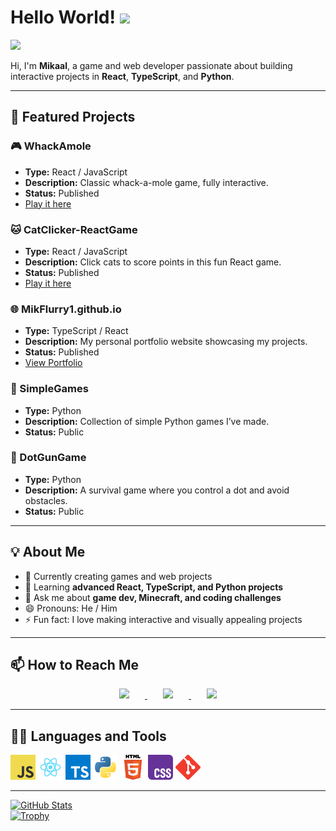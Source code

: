 # Hello World! <img src="https://media.giphy.com/media/3oEjI6SIIHBdRxXI40/giphy.gif" width="30px">
![](https://komarev.com/ghpvc/?username=MikFlurry1&label=Profile%20Visits&color=blue&style=for-the-badge)

Hi, I'm **Mikaal**, a game and web developer passionate about building interactive projects in **React**, **TypeScript**, and **Python**.  

---

## 🚀 Featured Projects

### 🎮 WhackAmole
- **Type:** React / JavaScript  
- **Description:** Classic whack-a-mole game, fully interactive.  
- **Status:** Published  
- [Play it here](https://mikflurry1.github.io/WhackAmole/)  

### 🐱 CatClicker-ReactGame
- **Type:** React / JavaScript  
- **Description:** Click cats to score points in this fun React game.  
- **Status:** Published  
- [Play it here](https://mikflurry1.github.io/CatClicker-ReactGame/)  

### 🌐 MikFlurry1.github.io
- **Type:** TypeScript / React  
- **Description:** My personal portfolio website showcasing my projects.  
- **Status:** Published  
- [View Portfolio](https://MikFlurry1.github.io)  

### 🐍 SimpleGames
- **Type:** Python  
- **Description:** Collection of simple Python games I’ve made.  
- **Status:** Public  

### 🔫 DotGunGame
- **Type:** Python  
- **Description:** A survival game where you control a dot and avoid obstacles.  
- **Status:** Public  

---

## 💡 About Me
- 🔭 Currently creating games and web projects  
- 🌱 Learning **advanced React, TypeScript, and Python projects**  
- 💬 Ask me about **game dev, Minecraft, and coding challenges**  
- 😄 Pronouns: He / Him  
- ⚡ Fun fact: I love making interactive and visually appealing projects  

---

## 📫 How to Reach Me

<p align="center">
  <a href="https://github.com/MikFlurry1">
    <img src="https://img.icons8.com/color/48/000000/github--v1.png" height="60" style="margin: 0 25px;"/>
  </a>
  <a href="https://discord.com/">
    <img src="https://img.icons8.com/color/48/000000/discord-logo.png" height="60" style="margin: 0 25px;"/>
  </a>
  <a href="https://twitter.com/">
    <img src="https://img.icons8.com/color/48/000000/twitter.png" height="60" style="margin: 0 25px;"/>
  </a>
</p>

---

## 👨‍💻 Languages and Tools  
<code><img height="40" src="https://raw.githubusercontent.com/github/explore/80688e429a7d4ef2fca1e82350fe8e3517d3494d/topics/javascript/javascript.png"></code>
<code><img height="40" src="https://raw.githubusercontent.com/github/explore/80688e429a7d4ef2fca1e82350fe8e3517d3494d/topics/react/react.png"></code>
<code><img height="40" src="https://raw.githubusercontent.com/github/explore/80688e429a7d4ef2fca1e82350fe8e3517d3494d/topics/typescript/typescript.png"></code>
<code><img height="40" src="https://raw.githubusercontent.com/github/explore/80688e429a7d4ef2fca1e82350fe8e3517d3494d/topics/python/python.png"></code>
<code><img height="40" src="https://raw.githubusercontent.com/github/explore/80688e429a7d4ef2fca1e82350fe8e3517d3494d/topics/html/html.png"></code>
<code><img height="40" src="https://raw.githubusercontent.com/github/explore/80688e429a7d4ef2fca1e82350fe8e3517d3494d/topics/css/css.png"></code>
<code><img height="40" src="https://raw.githubusercontent.com/github/explore/80688e429a7d4ef2fca1e82350fe8e3517d3494d/topics/git/git.png"></code>

---

[![GitHub Stats](https://github-readme-stats.vercel.app/api?username=MikFlurry1&show_icons=true&theme=radical)](https://github-readme-stats.vercel.app/api?username=MikFlurry1)  
[![Trophy](https://github-profile-trophy.vercel.app/?username=MikFlurry1&theme=juicyfresh&no-frame=true&row=1&&margin-w=20&no-bg=true)](https://github-profile-trophy.vercel.app/?username=MikFlurry1)


